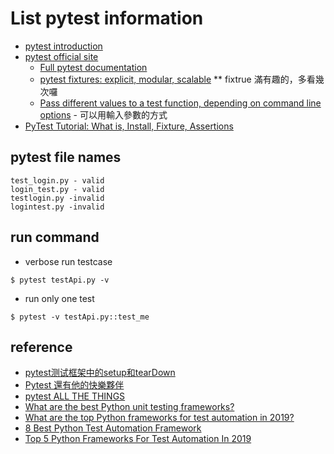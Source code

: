 # List pytest information
  * [pytest introduction](https://pythontesting.net/framework/pytest/pytest-introduction/)
  * [pytest official site](https://docs.pytest.org/en/latest/)
    * [Full pytest documentation](https://docs.pytest.org/en/latest/contents.html)
    * [pytest fixtures: explicit, modular, scalable](https://docs.pytest.org/en/latest/fixture.html) ** fixtrue 滿有趣的，多看幾次囉
    * [Pass different values to a test function, depending on command line options](https://docs.pytest.org/en/latest/example/simple.html) - 可以用輸入參數的方式
  * [PyTest Tutorial: What is, Install, Fixture, Assertions](https://www.guru99.com/pytest-tutorial.html)

## pytest file names
```
test_login.py - valid
login_test.py - valid
testlogin.py -invalid
logintest.py -invalid
```

## run command
  * verbose run testcase
```
$ pytest testApi.py -v
```
  * run only one test
```
$ pytest -v testApi.py::test_me
```

## reference
  * [pytest测试框架中的setup和tearDown](https://python012.github.io/2018/05/08/pytest%E6%B5%8B%E8%AF%95%E6%A1%86%E6%9E%B6%E4%B8%AD%E7%9A%84setup%E5%92%8CtearDown/)
  * [Pytest 還有他的快樂夥伴](https://www.slideshare.net/excusemejoe/pytest-and-friends)
  * [pytest ALL THE THINGS](https://www.slideshare.net/VincentBernat/pytest-all-the-things)
  * [What are the best Python unit testing frameworks?](https://www.slant.co/topics/2621/~best-python-unit-testing-frameworks)
  * [What are the top Python frameworks for test automation in 2019?](https://www.quora.com/What-are-the-top-Python-frameworks-for-test-automation-in-2019)
  * [8 Best Python Test Automation Framework](https://www.testbytes.net/blog/python-test-automation-framework/)
  * [Top 5 Python Frameworks For Test Automation In 2019](https://dzone.com/articles/top-5-python-frameworks-for-test-automation-in-201)


